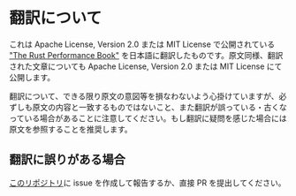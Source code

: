 # 翻訳について

これは Apache License, Version 2.0 または MIT License で公開されている ["The Rust Performance Book"] を日本語に翻訳したものです。原文同様、翻訳された文章についても Apache License, Version 2.0 または MIT License にて公開します。

翻訳について、できる限り原文の意図等を損なわないよう心掛けていますが、必ずしも原文の内容と一致するものではないこと、また翻訳が誤っている・古くなっている場合があることに注意してください。もし翻訳に疑問を感じた場合には原文を参照することを推奨します。

["The Rust Performance Book"]: https://nnethercote.github.io/perf-book/

## 翻訳に誤りがある場合

[このリポジトリ][repo]に issue を作成して報告するか、直接 PR を提出してください。

[repo]: https://github.com/JohnTitor/perf-book-ja

